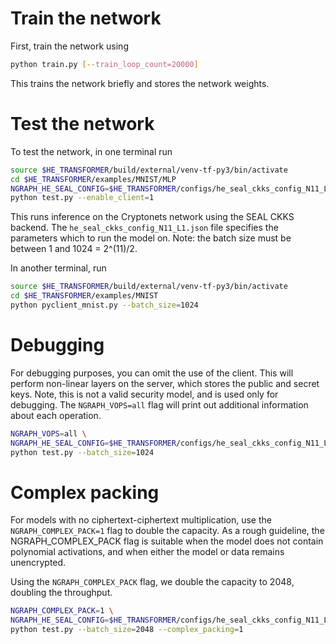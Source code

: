 # Train the network
First, train the network using
```bash
python train.py [--train_loop_count=20000]
```
This trains the network briefly and stores the network weights.


# Test the network
To test the network, in one terminal run
```bash
source $HE_TRANSFORMER/build/external/venv-tf-py3/bin/activate
cd $HE_TRANSFORMER/examples/MNIST/MLP
NGRAPH_HE_SEAL_CONFIG=$HE_TRANSFORMER/configs/he_seal_ckks_config_N11_L1.json \
python test.py --enable_client=1
```
This runs inference on the Cryptonets network using the SEAL CKKS backend.
The `he_seal_ckks_config_N11_L1.json` file specifies the parameters which to run the model on. Note: the batch size must be between 1 and 1024 = 2^(11)/2.

In another terminal, run
```bash
source $HE_TRANSFORMER/build/external/venv-tf-py3/bin/activate
cd $HE_TRANSFORMER/examples/MNIST
python pyclient_mnist.py --batch_size=1024
```

# Debugging
For debugging purposes, you can omit the use of the client.
This will perform non-linear layers on the server, which stores the public and secret keys. Note, this is not a valid security model, and is used only for debugging. The `NGRAPH_VOPS=all` flag will print out additional information about each operation.

```bash
NGRAPH_VOPS=all \
NGRAPH_HE_SEAL_CONFIG=$HE_TRANSFORMER/configs/he_seal_ckks_config_N11_L1.json \
python test.py --batch_size=1024
```

# Complex packing
For models with no ciphertext-ciphertext multiplication, use the `NGRAPH_COMPLEX_PACK=1` flag to double the capacity.
As a rough guideline, the NGRAPH_COMPLEX_PACK flag is suitable when the model does not contain polynomial activations,
and when either the model or data remains unencrypted.

Using the `NGRAPH_COMPLEX_PACK` flag, we double the capacity to 2048, doubling the throughput.

```bash
NGRAPH_COMPLEX_PACK=1 \
NGRAPH_HE_SEAL_CONFIG=$HE_TRANSFORMER/configs/he_seal_ckks_config_N11_L1.json \
python test.py --batch_size=2048 --complex_packing=1
```